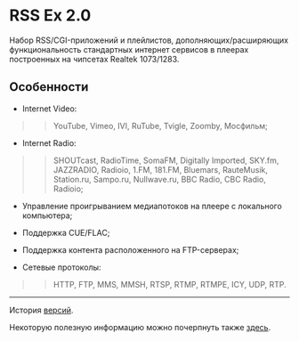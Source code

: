 # RSS Ex 2.0 #

Набор RSS/CGI-приложений и плейлистов, дополняющих/расширяющих функциональность стандартных интернет сервисов в плеерах построенных на чипсетах Realtek 1073/1283.

## Особенности ##

  * Internet Video:
> > YouTube, Vimeo, IVI, RuTube, Tvigle, Zoomby, Мосфильм;
  * Internet Radio:
> > SHOUTcast, RadioTime, SomaFM, Digitally Imported, SKY.fm, JAZZRADIO, Radioio, 1.FM, 181.FM, Bluemars, RauteMusik, Station.ru, Sampo.ru, Nullwave.ru, BBC Radio, CBC Radio, Radioio;

  * Управление проигрыванием медиапотоков на плеере с локального компьютера;

  * Поддержка CUE/FLAC;

  * Поддержка контента расположенного на FTP-серверах;

  * Сетевые протоколы:
> > HTTP, FTP, MMS, MMSH, RTSP, RTMP, RTMPE, ICY, UDP, RTP.


---


История [версий](http://code.google.com/p/media-translate/wiki/ChangesLog).

Некоторую полезную информацию можно почерпнуть также [здесь](http://forum.iconbit.ru/viewtopic.php?f=40&t=4444).
